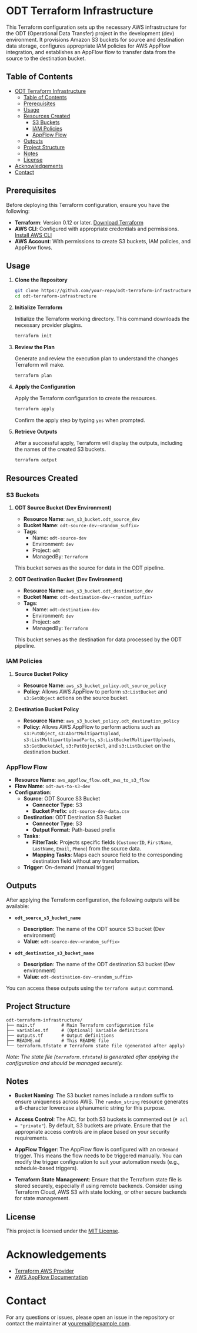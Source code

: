 # ODT Terraform Infrastructure

This Terraform configuration sets up the necessary AWS infrastructure for the ODT (Operational Data Transfer) project in the development (dev) environment. It provisions Amazon S3 buckets for source and destination data storage, configures appropriate IAM policies for AWS AppFlow integration, and establishes an AppFlow flow to transfer data from the source to the destination bucket.

## Table of Contents

- [ODT Terraform Infrastructure](#odt-terraform-infrastructure)
  - [Table of Contents](#table-of-contents)
  - [Prerequisites](#prerequisites)
  - [Usage](#usage)
  - [Resources Created](#resources-created)
    - [S3 Buckets](#s3-buckets)
    - [IAM Policies](#iam-policies)
    - [AppFlow Flow](#appflow-flow)
  - [Outputs](#outputs)
  - [Project Structure](#project-structure)
  - [Notes](#notes)
  - [License](#license)
- [Acknowledgements](#acknowledgements)
- [Contact](#contact)

## Prerequisites

Before deploying this Terraform configuration, ensure you have the following:

- **Terraform**: Version 0.12 or later. [Download Terraform](https://www.terraform.io/downloads.html)
- **AWS CLI**: Configured with appropriate credentials and permissions. [Install AWS CLI](https://aws.amazon.com/cli/)
- **AWS Account**: With permissions to create S3 buckets, IAM policies, and AppFlow flows.

## Usage

1. **Clone the Repository**

   ```bash
   git clone https://github.com/your-repo/odt-terraform-infrastructure.git
   cd odt-terraform-infrastructure
   ```

2. **Initialize Terraform**

   Initialize the Terraform working directory. This command downloads the necessary provider plugins.

   ```bash
   terraform init
   ```

3. **Review the Plan**

   Generate and review the execution plan to understand the changes Terraform will make.

   ```bash
   terraform plan
   ```

4. **Apply the Configuration**

   Apply the Terraform configuration to create the resources.

   ```bash
   terraform apply
   ```

   Confirm the apply step by typing `yes` when prompted.

5. **Retrieve Outputs**

   After a successful apply, Terraform will display the outputs, including the names of the created S3 buckets.

   ```bash
   terraform output
   ```

## Resources Created

### S3 Buckets

1. **ODT Source Bucket (Dev Environment)**

   - **Resource Name**: `aws_s3_bucket.odt_source_dev`
   - **Bucket Name**: `odt-source-dev-<random_suffix>`
   - **Tags**:
     - Name: `odt-source-dev`
     - Environment: `dev`
     - Project: `odt`
     - ManagedBy: `Terraform`

   This bucket serves as the source for data in the ODT pipeline.

2. **ODT Destination Bucket (Dev Environment)**

   - **Resource Name**: `aws_s3_bucket.odt_destination_dev`
   - **Bucket Name**: `odt-destination-dev-<random_suffix>`
   - **Tags**:
     - Name: `odt-destination-dev`
     - Environment: `dev`
     - Project: `odt`
     - ManagedBy: `Terraform`

   This bucket serves as the destination for data processed by the ODT pipeline.

### IAM Policies

1. **Source Bucket Policy**

   - **Resource Name**: `aws_s3_bucket_policy.odt_source_policy`
   - **Policy**: Allows AWS AppFlow to perform `s3:ListBucket` and `s3:GetObject` actions on the source bucket.

2. **Destination Bucket Policy**

   - **Resource Name**: `aws_s3_bucket_policy.odt_destination_policy`
   - **Policy**: Allows AWS AppFlow to perform actions such as `s3:PutObject`, `s3:AbortMultipartUpload`, `s3:ListMultipartUploadParts`, `s3:ListBucketMultipartUploads`, `s3:GetBucketAcl`, `s3:PutObjectAcl`, and `s3:ListBucket` on the destination bucket.

### AppFlow Flow

- **Resource Name**: `aws_appflow_flow.odt_aws_to_s3_flow`
- **Flow Name**: `odt-aws-to-s3-dev`
- **Configuration**:
  - **Source**: ODT Source S3 Bucket
    - **Connector Type**: S3
    - **Bucket Prefix**: `odt-source-dev-data.csv`
  - **Destination**: ODT Destination S3 Bucket
    - **Connector Type**: S3
    - **Output Format**: Path-based prefix
  - **Tasks**:
    - **FilterTask**: Projects specific fields (`CustomerID`, `FirstName`, `LastName`, `Email`, `Phone`) from the source data.
    - **Mapping Tasks**: Maps each source field to the corresponding destination field without any transformation.
  - **Trigger**: On-demand (manual trigger)

## Outputs

After applying the Terraform configuration, the following outputs will be available:

- **`odt_source_s3_bucket_name`**
  - **Description**: The name of the ODT source S3 bucket (Dev environment)
  - **Value**: `odt-source-dev-<random_suffix>`

- **`odt_destination_s3_bucket_name`**
  - **Description**: The name of the ODT destination S3 bucket (Dev environment)
  - **Value**: `odt-destination-dev-<random_suffix>`

You can access these outputs using the `terraform output` command.

## Project Structure

```
odt-terraform-infrastructure/
├── main.tf          # Main Terraform configuration file
├── variables.tf     # (Optional) Variable definitions
├── outputs.tf       # Output definitions
├── README.md        # This README file
└── terraform.tfstate # Terraform state file (generated after apply)
```

*Note: The state file (`terraform.tfstate`) is generated after applying the configuration and should be managed securely.*

## Notes

- **Bucket Naming**: The S3 bucket names include a random suffix to ensure uniqueness across AWS. The `random_string` resource generates a 6-character lowercase alphanumeric string for this purpose.

- **Access Control**: The ACL for both S3 buckets is commented out (`# acl = "private"`). By default, S3 buckets are private. Ensure that the appropriate access controls are in place based on your security requirements.

- **AppFlow Trigger**: The AppFlow flow is configured with an `OnDemand` trigger. This means the flow needs to be triggered manually. You can modify the trigger configuration to suit your automation needs (e.g., schedule-based triggers).

- **Terraform State Management**: Ensure that the Terraform state file is stored securely, especially if using remote backends. Consider using Terraform Cloud, AWS S3 with state locking, or other secure backends for state management.

## License

This project is licensed under the [MIT License](LICENSE).

# Acknowledgements

- [Terraform AWS Provider](https://registry.terraform.io/providers/hashicorp/aws/latest/docs)
- [AWS AppFlow Documentation](https://docs.aws.amazon.com/appflow/index.html)

# Contact

For any questions or issues, please open an issue in the repository or contact the maintainer at [youremail@example.com](mailto:youremail@example.com).